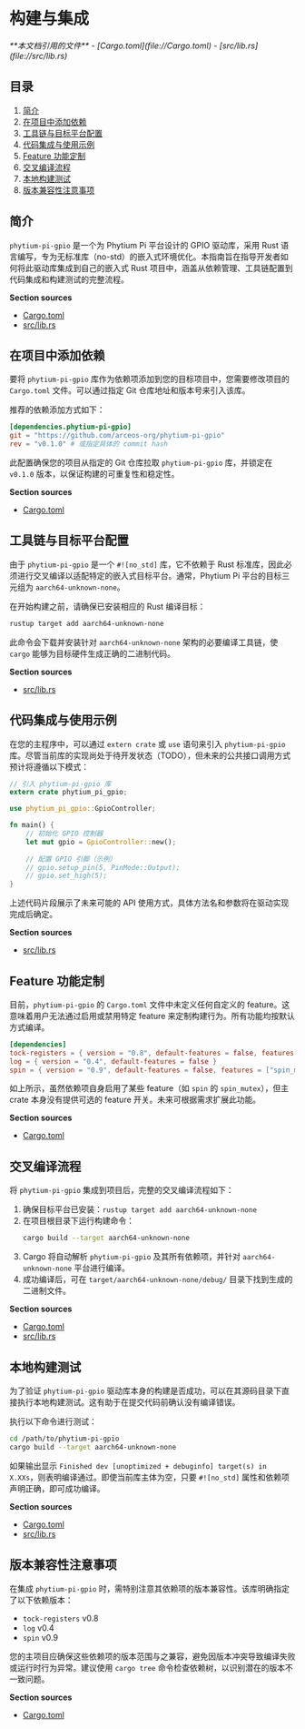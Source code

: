 # 构建与集成

<cite>
**本文档引用的文件**
- [Cargo.toml](file://Cargo.toml)
- [src/lib.rs](file://src/lib.rs)
</cite>

## 目录
1. [简介](#简介)
2. [在项目中添加依赖](#在项目中添加依赖)
3. [工具链与目标平台配置](#工具链与目标平台配置)
4. [代码集成与使用示例](#代码集成与使用示例)
5. [Feature 功能定制](#feature-功能定制)
6. [交叉编译流程](#交叉编译流程)
7. [本地构建测试](#本地构建测试)
8. [版本兼容性注意事项](#版本兼容性注意事项)

## 简介

`phytium-pi-gpio` 是一个为 Phytium Pi 平台设计的 GPIO 驱动库，采用 Rust 语言编写，专为无标准库（no-std）的嵌入式环境优化。本指南旨在指导开发者如何将此驱动库集成到自己的嵌入式 Rust 项目中，涵盖从依赖管理、工具链配置到代码集成和构建测试的完整流程。

**Section sources**
- [Cargo.toml](file://Cargo.toml#L0-L14)
- [src/lib.rs](file://src/lib.rs#L0-L3)

## 在项目中添加依赖

要将 `phytium-pi-gpio` 库作为依赖项添加到您的目标项目中，您需要修改项目的 `Cargo.toml` 文件。可以通过指定 Git 仓库地址和版本号来引入该库。

推荐的依赖添加方式如下：
```toml
[dependencies.phytium-pi-gpio]
git = "https://github.com/arceos-org/phytium-pi-gpio"
rev = "v0.1.0" # 或指定具体的 commit hash
```

此配置确保您的项目从指定的 Git 仓库拉取 `phytium-pi-gpio` 库，并锁定在 `v0.1.0` 版本，以保证构建的可重复性和稳定性。

**Section sources**
- [Cargo.toml](file://Cargo.toml#L0-L14)

## 工具链与目标平台配置

由于 `phytium-pi-gpio` 是一个 `#![no_std]` 库，它不依赖于 Rust 标准库，因此必须进行交叉编译以适配特定的嵌入式目标平台。通常，Phytium Pi 平台的目标三元组为 `aarch64-unknown-none`。

在开始构建之前，请确保已安装相应的 Rust 编译目标：
```bash
rustup target add aarch64-unknown-none
```

此命令会下载并安装针对 `aarch64-unknown-none` 架构的必要编译工具链，使 `cargo` 能够为目标硬件生成正确的二进制代码。

**Section sources**
- [src/lib.rs](file://src/lib.rs#L0)

## 代码集成与使用示例

在您的主程序中，可以通过 `extern crate` 或 `use` 语句来引入 `phytium-pi-gpio` 库。尽管当前库的实现尚处于待开发状态（TODO），但未来的公共接口调用方式预计将遵循以下模式：

```rust
// 引入 phytium-pi-gpio 库
extern crate phytium_pi_gpio;

use phytium_pi_gpio::GpioController;

fn main() {
    // 初始化 GPIO 控制器
    let mut gpio = GpioController::new();
    
    // 配置 GPIO 引脚（示例）
    // gpio.setup_pin(5, PinMode::Output);
    // gpio.set_high(5);
}
```

上述代码片段展示了未来可能的 API 使用方式，具体方法名和参数将在驱动实现完成后确定。

**Section sources**
- [src/lib.rs](file://src/lib.rs#L0-L3)

## Feature 功能定制

目前，`phytium-pi-gpio` 的 `Cargo.toml` 文件中未定义任何自定义的 feature。这意味着用户无法通过启用或禁用特定 feature 来定制构建行为。所有功能均按默认方式编译。

```toml
[dependencies]
tock-registers = { version = "0.8", default-features = false, features = ["register_types"] }
log = { version = "0.4", default-features = false }
spin = { version = "0.9", default-features = false, features = ["spin_mutex", "once"] }
```

如上所示，虽然依赖项自身启用了某些 feature（如 `spin` 的 `spin_mutex`），但主 crate 本身没有提供可选的 feature 开关。未来可根据需求扩展此功能。

**Section sources**
- [Cargo.toml](file://Cargo.toml#L10-L14)

## 交叉编译流程

将 `phytium-pi-gpio` 集成到项目后，完整的交叉编译流程如下：

1.  确保目标平台已安装：`rustup target add aarch64-unknown-none`
2.  在项目根目录下运行构建命令：
    ```bash
    cargo build --target aarch64-unknown-none
    ```
3.  Cargo 将自动解析 `phytium-pi-gpio` 及其所有依赖项，并针对 `aarch64-unknown-none` 平台进行编译。
4.  成功编译后，可在 `target/aarch64-unknown-none/debug/` 目录下找到生成的二进制文件。

**Section sources**
- [Cargo.toml](file://Cargo.toml#L0-L14)
- [src/lib.rs](file://src/lib.rs#L0)

## 本地构建测试

为了验证 `phytium-pi-gpio` 驱动库本身的构建是否成功，可以在其源码目录下直接执行本地构建测试。这有助于在提交代码前确认没有编译错误。

执行以下命令进行测试：
```bash
cd /path/to/phytium-pi-gpio
cargo build --target aarch64-unknown-none
```

如果输出显示 `Finished dev [unoptimized + debuginfo] target(s) in X.XXs`，则表明编译通过。即使当前库主体为空，只要 `#![no_std]` 属性和依赖项声明正确，即可成功编译。

**Section sources**
- [Cargo.toml](file://Cargo.toml#L0-L14)
- [src/lib.rs](file://src/lib.rs#L0)

## 版本兼容性注意事项

在集成 `phytium-pi-gpio` 时，需特别注意其依赖项的版本兼容性。该库明确指定了以下依赖版本：
- `tock-registers` v0.8
- `log` v0.4
- `spin` v0.9

您的主项目应确保这些依赖项的版本范围与之兼容，避免因版本冲突导致编译失败或运行时行为异常。建议使用 `cargo tree` 命令检查依赖树，以识别潜在的版本不一致问题。

**Section sources**
- [Cargo.toml](file://Cargo.toml#L10-L14)